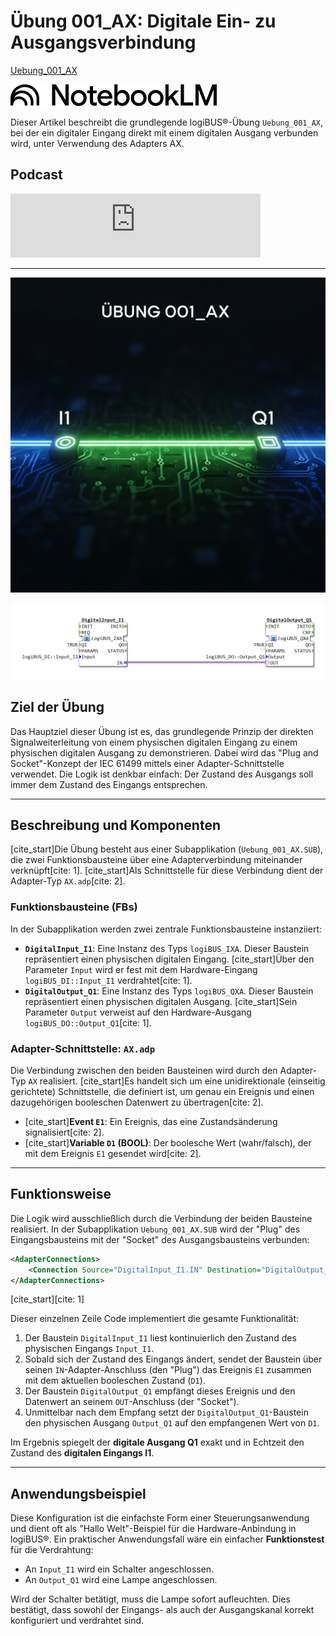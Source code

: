# Übung 001\_AX: Digitale Ein- zu Ausgangsverbindung

[Uebung_001_AX](https://docs.ms-muc-docs.de/projects/visual-programming-languages-docs/de/latest/training1/Ventilsteuerung/4diacIDE-workspace/test/FBs/Uebungen/Uebung_001_AX.html)

[![NotebookLM](media/NotebookLM_logo.png)](https://notebooklm.google.com/notebook/041f4df4-b729-484d-b786-b6dcdf151961)

Dieser Artikel beschreibt die grundlegende logiBUS®-Übung `Uebung_001_AX`, bei der ein digitaler Eingang direkt mit einem digitalen Ausgang verbunden wird, unter Verwendung des Adapters AX.

## Podcast
<iframe src="https://creators.spotify.com/pod/profile/logibus/embed/episodes/logiBUS-verstehen-Direkte-Signalweiterleitung--Das-Hallo-Welt-der-Automatisierung-e36vlfg/a-ac3vagq" height="102px" width="400px" frameborder="0" scrolling="no"></iframe>

---


![](Uebung_001_AX_Gemini.jpg)

![](Uebung_001_AX.png)


## Ziel der Übung

Das Hauptziel dieser Übung ist es, das grundlegende Prinzip der direkten Signalweiterleitung von einem physischen digitalen Eingang zu einem physischen digitalen Ausgang zu demonstrieren. Dabei wird das "Plug and Socket"-Konzept der IEC 61499 mittels einer Adapter-Schnittstelle verwendet. Die Logik ist denkbar einfach: Der Zustand des Ausgangs soll immer dem Zustand des Eingangs entsprechen.

-----

## Beschreibung und Komponenten

[cite\_start]Die Übung besteht aus einer Subapplikation (`Uebung_001_AX.SUB`), die zwei Funktionsbausteine über eine Adapterverbindung miteinander verknüpft[cite: 1]. [cite\_start]Als Schnittstelle für diese Verbindung dient der Adapter-Typ `AX.adp`[cite: 2].

### Funktionsbausteine (FBs)

In der Subapplikation werden zwei zentrale Funktionsbausteine instanziiert:

  * **`DigitalInput_I1`**: Eine Instanz des Typs `logiBUS_IXA`. Dieser Baustein repräsentiert einen physischen digitalen Eingang. [cite\_start]Über den Parameter `Input` wird er fest mit dem Hardware-Eingang `logiBUS_DI::Input_I1` verdrahtet[cite: 1].
  * **`DigitalOutput_Q1`**: Eine Instanz des Typs `logiBUS_QXA`. Dieser Baustein repräsentiert einen physischen digitalen Ausgang. [cite\_start]Sein Parameter `Output` verweist auf den Hardware-Ausgang `logiBUS_DO::Output_Q1`[cite: 1].

### Adapter-Schnittstelle: `AX.adp`

Die Verbindung zwischen den beiden Bausteinen wird durch den Adapter-Typ `AX` realisiert. [cite\_start]Es handelt sich um eine unidirektionale (einseitig gerichtete) Schnittstelle, die definiert ist, um genau ein Ereignis und einen dazugehörigen booleschen Datenwert zu übertragen[cite: 2].

  * [cite\_start]**Event `E1`**: Ein Ereignis, das eine Zustandsänderung signalisiert[cite: 2].
  * [cite\_start]**Variable `D1` (BOOL)**: Der boolesche Wert (wahr/falsch), der mit dem Ereignis `E1` gesendet wird[cite: 2].

-----

## Funktionsweise

Die Logik wird ausschließlich durch die Verbindung der beiden Bausteine realisiert. In der Subapplikation `Uebung_001_AX.SUB` wird der "Plug" des Eingangsbausteins mit der "Socket" des Ausgangsbausteins verbunden:

```xml
<AdapterConnections>
    <Connection Source="DigitalInput_I1.IN" Destination="DigitalOutput_Q1.OUT"/>
</AdapterConnections>
```

[cite\_start][cite: 1]

Dieser einzelnen Zeile Code implementiert die gesamte Funktionalität:

1.  Der Baustein `DigitalInput_I1` liest kontinuierlich den Zustand des physischen Eingangs `Input_I1`.
2.  Sobald sich der Zustand des Eingangs ändert, sendet der Baustein über seinen `IN`-Adapter-Anschluss (den "Plug") das Ereignis `E1` zusammen mit dem aktuellen booleschen Zustand (`D1`).
3.  Der Baustein `DigitalOutput_Q1` empfängt dieses Ereignis und den Datenwert an seinem `OUT`-Anschluss (der "Socket").
4.  Unmittelbar nach dem Empfang setzt der `DigitalOutput_Q1`-Baustein den physischen Ausgang `Output_Q1` auf den empfangenen Wert von `D1`.

Im Ergebnis spiegelt der **digitale Ausgang Q1** exakt und in Echtzeit den Zustand des **digitalen Eingangs I1**.

-----

## Anwendungsbeispiel

Diese Konfiguration ist die einfachste Form einer Steuerungsanwendung und dient oft als "Hallo Welt"-Beispiel für die Hardware-Anbindung in logiBUS®. Ein praktischer Anwendungsfall wäre ein einfacher **Funktionstest** für die Verdrahtung:

  * An `Input_I1` wird ein Schalter angeschlossen.
  * An `Output_Q1` wird eine Lampe angeschlossen.

Wird der Schalter betätigt, muss die Lampe sofort aufleuchten. Dies bestätigt, dass sowohl der Eingangs- als auch der Ausgangskanal korrekt konfiguriert und verdrahtet sind.

